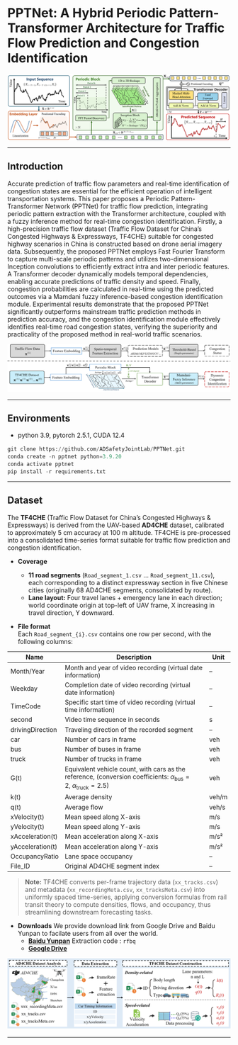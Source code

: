 # PPTNet: A Hybrid Periodic Pattern-Transformer Architecture for Traffic Flow Prediction and Congestion Identification

<p align="center">
  <img src="assets/PPTNet.png" alt="PPTNet" />
</p>

---

## Introduction
Accurate prediction of traffic flow parameters and real-time identification of congestion states are essential for the efficient operation of intelligent transportation systems. This paper proposes a Periodic Pattern-Transformer Network (PPTNet) for traffic flow prediction, integrating periodic pattern extraction with the Transformer architecture, coupled with a fuzzy inference method for real-time congestion identification. Firstly, a high-precision traffic flow dataset (Traffic Flow Dataset for China’s Congested Highways \& Expressways, TF4CHE) suitable for congested highway scenarios in China is constructed based on drone aerial imagery data. Subsequently, the proposed PPTNet employs Fast Fourier Transform to capture multi-scale periodic patterns and utilizes two-dimensional Inception convolutions to efficiently extract intra and inter periodic features. A Transformer decoder dynamically models temporal dependencies, enabling accurate predictions of traffic density and speed. Finally, congestion probabilities are calculated in real-time using the predicted outcomes via a Mamdani fuzzy inference-based congestion identification module. Experimental results demonstrate that the proposed PPTNet significantly outperforms mainstream traffic prediction methods in prediction accuracy, and the congestion identification module effectively identifies real-time road congestion states, verifying the superiority and practicality of the proposed method in real-world traffic scenarios.

<p align="center">
  <img src="assets/pipline compare.png" alt="pipline" />
</p>

---

## Environments

- python 3.9, pytorch 2.5.1,  CUDA 12.4

```python
git clone https://github.com/ADSafetyJointLab/PPTNet.git
conda create -n pptnet python=3.9.20
conda activate pptnet
pip install -r requirements.txt
```
---
## Dataset
The **TF4CHE** (Traffic Flow Dataset for China’s Congested Highways & Expressways) is derived from the UAV-based **AD4CHE** dataset, calibrated to approximately 5 cm accuracy at 100 m altitude. TF4CHE is pre-processed into a consolidated time-series format suitable for traffic flow prediction and congestion identification.

- **Coverage**  
  - **11 road segments** (`Road_segment_1.csv` … `Road_segment_11.csv`), each corresponding to a distinct expressway section in five Chinese cities (originally 68 AD4CHE segments, consolidated by route).  
  - **Lane layout:** Four travel lanes + emergency lane in each direction; world coordinate origin at top-left of UAV frame, X increasing in travel direction, Y downward.

- **File format**  
  Each `Road_segment_{i}.csv` contains one row per second, with the following columns:

| Name               | Description                                                                               | Unit      |
|--------------------|-------------------------------------------------------------------------------------------|-----------|
| Month/Year         | Month and year of video recording (virtual date information)                              | –         |
| Weekday            | Completion date of video recording (virtual date information)                             | –         |
| TimeCode           | Specific start time of video recording (virtual time information)                         | –         |
| second             | Video time sequence in seconds                                                            | s         |
| drivingDirection   | Traveling direction of the recorded segment                                               | –         |
| car                | Number of cars in frame                                                                   | veh       |
| bus                | Number of buses in frame                                                                  | veh       |
| truck              | Number of trucks in frame                                                                 | veh       |
| G(t)               | Equivalent vehicle count, with cars as the reference, (conversion coefficients: $\alpha_{\text{bus}} = 2,\ \alpha_{\text{truck}} = 2.5$)     | veh       |
| k(t)               | Average density                                                                            | veh/m     |
| q(t)               | Average flow                                                                               | veh/s     |
| xVelocity(t)       | Mean speed along X-axis                                                                    | m/s       |
| yVelocity(t)       | Mean speed along Y-axis                                                                    | m/s       |
| xAcceleration(t)   | Mean acceleration along X-axis                                                             | m/s²      |
| yAcceleration(t)   | Mean acceleration along Y-axis                                                             | m/s²      |
| OccupancyRatio     | Lane space occupancy                                                                       | –         |
| File_ID            | Original AD4CHE segment index                                                              | –         |


> **Note:** TF4CHE converts per-frame trajectory data (`xx_tracks.csv`) and metadata (`xx_recordingMeta.csv`, `xx_tracksMeta.csv`) into uniformly spaced time-series, applying conversion formulas from rail transit theory to compute densities, flows, and occupancy, thus streamlining downstream forecasting tasks.


- **Downloads**
We provide download link from Google Drive and Baidu Yunpan to facilate users from all over the world.
  - **[Baidu Yunpan](https://pan.baidu.com/s/19xBICxPMew_M6Ez0L3pPSw?pwd=rfbq)**         Extraction code&nbsp;:&nbsp;`rfbq`
  - **[Google Drive](https://drive.google.com/file/d/1jsgTxL8Bc2z-oSMeo3LyZMLXnFI7NB8E/view?usp=sharing)**

<p align="center">
  <img src="assets/TF4CHE construction.png" alt="TF4CHE" />
</p>

---





